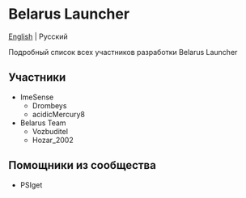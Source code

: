 # Belarus Launcher

[English](./CONTRIBUTORS.md) | Русский

Подробный список всех участников разработки Belarus Launcher

## Участники

- ImeSense
  - Drombeys
  - acidicMercury8
- Belarus Team
  - Vozbuditel
  - Hozar_2002

## Помощники из сообщества

- PSIget
